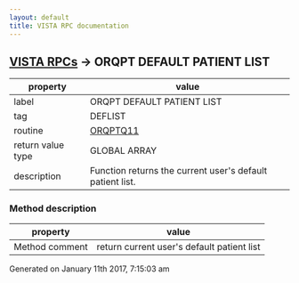 ```yaml
---
layout: default
title: VISTA RPC documentation
---
```




## [VISTA RPCs](TableOfContent.md) &#8594; ORQPT DEFAULT PATIENT LIST 

 property | value 
--- | --- 
 label | ORQPT DEFAULT PATIENT LIST
 tag | DEFLIST
 routine | [ORQPTQ11](http://code.osehra.org/dox/Routine_ORQPTQ11_source.html)
 return value type | GLOBAL ARRAY
 description | Function returns the current user's default patient list.


### Method description

 property | value 
--- | --- 
 Method comment | return current user's default patient list




 Generated on January 11th 2017, 7:15:03 am